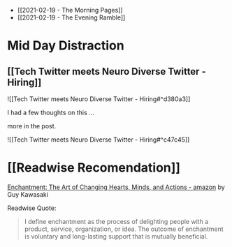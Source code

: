 - [[2021-02-19 - The Morning Pages]]
- [[2021-02-19 - The Evening Ramble]]

# Mid Day Distraction

## [[Tech Twitter meets Neuro Diverse Twitter - Hiring]]

![[Tech Twitter meets Neuro Diverse Twitter - Hiring#^d380a3]]

I had a few thoughts on this ... 

more in the post.

![[Tech Twitter meets Neuro Diverse Twitter - Hiring#^c47c45]]

# [[Readwise Recomendation]]

 [Enchantment: The Art of Changing Hearts, Minds, and Actions - amazon](https://www.amazon.ca/dp/B0049U4INC?tag=readwise-20) by Guy Kawasaki
 
 Readwise Quote:
 > I define enchantment as the process of delighting people with a product, service, organization, or idea. The outcome of enchantment is voluntary and long-lasting support that is mutually beneficial.